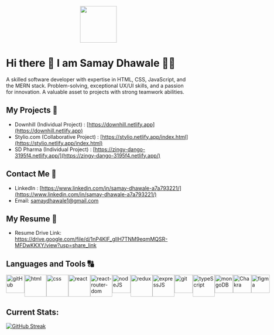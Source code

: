 <div id="header" align="center">
  <img src="https://media.giphy.com/media/M9gbBd9nbDrOTu1Mqx/giphy.gif" width="100"/>
</div>

# Hi there 👋 I am Samay Dhawale 👨‍💻

A skilled software developer with expertise in HTML, CSS, JavaScript, and the MERN stack. Problem-solving, exceptional UX/UI skills, and a passion for innovation. A valuable asset to projects with strong teamwork abilities.

## My Projects 📑
- Downhill (Individual Project) : [https://downhill.netlify.app](https://downhill.netlify.app)
- Stylio.com (Collaborative Project) : [https://stylio.netlify.app/index.html](https://stylio.netlify.app/index.html)
- SD Pharma (Individual Project) : [https://zingy-dango-3195f4.netlify.app/](https://zingy-dango-3195f4.netlify.app/)

## Contact Me 🤝
- LinkedIn : [https://www.linkedin.com/in/samay-dhawale-a7a793221/](https://www.linkedin.com/in/samay-dhawale-a7a793221/) 
- Email: samaydhawale1@gmail.com

## My Resume 📄
- Resume Drive Link: https://drive.google.com/file/d/1nP4KlF_gIlH7TNM9eqmMQSR-MFDwKKXY/view?usp=share_link

## Languages and Tools 🔠

<div style = "display:flex">
  <img style="height:50px" src="https://brandeps.com/icon-download/G/Github-badge-icon-vector-01.svg" alt="gitHub"/>
   <img style="height:60px" src="https://brandeps.com/logo-download/H/HTML-5-logo-vector-01.svg" alt="html"/>
   <img style="height:60px" src="https://brandeps.com/logo-download/C/CSS-3-logo-vector-01.svg" alt="css"/>
   <img style="height:60px"  src="https://brandeps.com/logo-download/R/React-logo-vector-01.svg" alt="react"/>
   <img style="height:60px" src="https://brandeps.com/logo-download/R/React-Router-logo-vector-01.svg" alt="react-router-dom"/>
   <img style="height:50px" src="https://brandeps.com/logo-download/N/Node-JS-logo-vector-02.svg" alt="nodeJS"/>
   <img style="height:60px" src="https://brandeps.com/logo-download/R/Redux-logo-vector-01.svg" alt="redux"/>
   <img style="height:60px" src="https://youteam.io/blog/wp-content/uploads/2022/04/expressjs_logo.png" alt="expressJS"/>
   <img style="height:50px" src="https://brandeps.com/icon-download/G/Git-icon-vector-06.svg" alt="git"/>
  <img style="height:60px" src="https://www.svgrepo.com/show/374144/typescript.svg" alt="typeScript"/>
  <img style="height:50px" src="https://res.cloudinary.com/crunchbase-production/image/upload/c_lpad,f_auto,q_auto:eco,dpr_1/erkxwhl1gd48xfhe2yld" alt="mongoDB"/>
  <img style="height:50px" src="https://i.imgur.com/EMykZb3.png" alt="Chakra"/>
   <img style="height:50px" src="https://brandeps.com/logo-download/F/Figma-logo-vector-01.svg" alt="figma"/>
</div>

## Current Stats: 
[![GitHub Streak](http://github-readme-streak-stats.herokuapp.com?user=samaydhawale000)](https://git.io/streak-stats)


<!--
**samaydhawale000/samaydhawale000** is a ✨ _special_ ✨ repository because its `README.md` (this file) appears on your GitHub profile.
Here are some ideas to get you started:

- 🔭 I’m currently working on ...
- 🌱 I’m currently learning ...
- 👯 I’m looking to collaborate on ...
- 🤔 I’m looking for help with ...
- 💬 Ask me about ...
- 📫 How to reach me: ...
- 😄 Pronouns: ...
- ⚡ Fun fact: ...
-->
